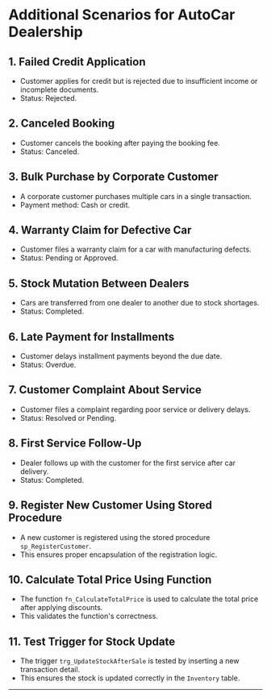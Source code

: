 # Additional Scenarios for AutoCar Dealership

## 1. Failed Credit Application
- Customer applies for credit but is rejected due to insufficient income or incomplete documents.
- Status: Rejected.

## 2. Canceled Booking
- Customer cancels the booking after paying the booking fee.
- Status: Canceled.

## 3. Bulk Purchase by Corporate Customer
- A corporate customer purchases multiple cars in a single transaction.
- Payment method: Cash or credit.

## 4. Warranty Claim for Defective Car
- Customer files a warranty claim for a car with manufacturing defects.
- Status: Pending or Approved.

## 5. Stock Mutation Between Dealers
- Cars are transferred from one dealer to another due to stock shortages.
- Status: Completed.

## 6. Late Payment for Installments
- Customer delays installment payments beyond the due date.
- Status: Overdue.

## 7. Customer Complaint About Service
- Customer files a complaint regarding poor service or delivery delays.
- Status: Resolved or Pending.

## 8. First Service Follow-Up
- Dealer follows up with the customer for the first service after car delivery.
- Status: Completed.
## 9. Register New Customer Using Stored Procedure
- A new customer is registered using the stored procedure `sp_RegisterCustomer`.
- This ensures proper encapsulation of the registration logic.

## 10. Calculate Total Price Using Function
- The function `fn_CalculateTotalPrice` is used to calculate the total price after applying discounts.
- This validates the function's correctness.

## 11. Test Trigger for Stock Update
- The trigger `trg_UpdateStockAfterSale` is tested by inserting a new transaction detail.
- This ensures the stock is updated correctly in the `Inventory` table.

---